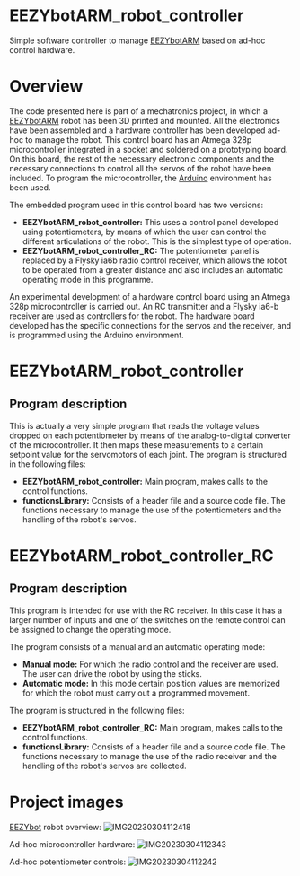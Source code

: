 # EEZYbotARM_robot_controller

 
Simple software controller to manage [EEZYbotARM](http://www.eezyrobots.it/eba_mk1.html) based on ad-hoc control hardware. 

# Overview

The code presented here is part of a mechatronics project, in which a [EEZYbotARM](http://www.eezyrobots.it/eba_mk1.html) robot has been 3D printed and mounted. All the electronics have been assembled and a hardware controller has been developed ad-hoc to manage the robot.
This control board has an Atmega 328p microcontroller integrated in a socket and soldered on a prototyping board. On this board, the rest of the necessary electronic components and the necessary connections to control all the servos of the robot have been included. To program the microcontroller, the [Arduino](https://www.arduino.cc/) environment has been used.

The embedded program used in this control board has two versions:
- **EEZYbotARM_robot_controller:** This uses a control panel developed using potentiometers, by means of which the user can control the different articulations of the robot. This is the simplest type of operation.
- **EEZYbotARM_robot_controller_RC:** The potentiometer panel is replaced by a Flysky ia6b radio control receiver, which allows the robot to be operated from a greater distance and also includes an automatic operating mode in this programme.


An experimental development of a hardware control board using an Atmega 328p microcontroller is carried out. An RC transmitter and a Flysky ia6-b receiver are used as controllers for the robot. The hardware board developed has the specific connections for the servos and the receiver, and is programmed using the Arduino environment.

# EEZYbotARM_robot_controller
## Program description

This is actually a very simple program that reads the voltage values dropped on each potentiometer by means of the analog-to-digital converter of the microcontroller. It then maps these measurements to a certain setpoint value for the servomotors of each joint.
The program is structured in the following files:

- **EEZYbotARM_robot_controller:** Main program, makes calls to the control functions.
- **functionsLibrary:** Consists of a header file and a source code file. The functions necessary to manage the use of the potentiometers and the handling of the robot's servos.


# EEZYbotARM_robot_controller_RC

## Program description

This program is intended for use with the RC receiver. In this case it has a larger number of inputs and one of the switches on the remote control can be assigned to change the operating mode.

The program consists of a manual and an automatic operating mode:

- **Manual mode:** For which the radio control and the receiver are used. The user can drive the robot by using the sticks.
- **Automatic mode:** In this mode certain position values are memorized for which the robot must carry out a programmed movement.

The program is structured in the following files:

- **EEZYbotARM_robot_controller_RC:** Main program, makes calls to the control functions.
- **functionsLibrary:** Consists of a header file and a source code file. The functions necessary to manage the use of the radio receiver and the handling of the robot's servos are collected.

# Project images

[EEZYbot](http://www.eezyrobots.it/eba_mk1.html) robot overview:
![IMG20230304112418](https://user-images.githubusercontent.com/101353583/222894825-264cf9d8-dfaf-4af0-85ff-ef5ef23a4ca7.jpg)


Ad-hoc microcontroller hardware:
![IMG20230304112343](https://user-images.githubusercontent.com/101353583/222894836-53b918ae-918d-495d-a2f2-5c804579b1cc.jpg)

Ad-hoc potentiometer controls:
![IMG20230304112242](https://user-images.githubusercontent.com/101353583/222894841-26846e92-9ce2-479d-b606-66e5f75254b2.jpg)
